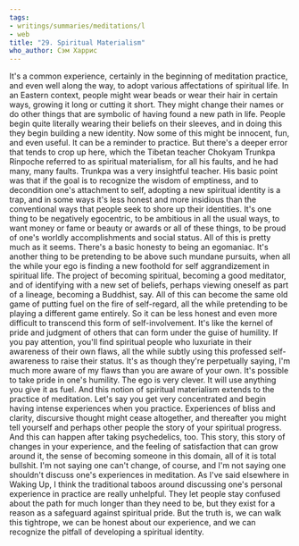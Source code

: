 ```yaml
---
tags:
- writings/summaries/meditations/l
- web
title: "29. Spiritual Materialism"
who_author: Сэм Харрис
---
```


It's a common experience, certainly in the beginning of meditation practice, and even well along the way, to adopt various affectations of spiritual life. In an Eastern context, people might wear beads or wear their hair in certain ways, growing it long or cutting it short. They might change their names or do other things that are symbolic of having found a new path in life. People begin quite literally wearing their beliefs on their sleeves, and in doing this they begin building a new identity. Now some of this might be innocent, fun, and even useful. It can be a reminder to practice. But there's a deeper error that tends to crop up here, which the Tibetan teacher Chokyam Trunkpa Rinpoche referred to as spiritual materialism, for all his faults, and he had many, many faults. Trunkpa was a very insightful teacher. His basic point was that if the goal is to recognize the wisdom of emptiness, and to decondition one's attachment to self, adopting a new spiritual identity is a trap, and in some ways it's less honest and more insidious than the conventional ways that people seek to shore up their identities. It's one thing to be negatively egocentric, to be ambitious in all the usual ways, to want money or fame or beauty or awards or all of these things, to be proud of one's worldly accomplishments and social status. All of this is pretty much as it seems. There's a basic honesty to being an egomaniac. It's another thing to be pretending to be above such mundane pursuits, when all the while your ego is finding a new foothold for self aggrandizement in spiritual life. The project of becoming spiritual, becoming a good meditator, and of identifying with a new set of beliefs, perhaps viewing oneself as part of a lineage, becoming a Buddhist, say. All of this can become the same old game of putting fuel on the fire of self-regard, all the while pretending to be playing a different game entirely. So it can be less honest and even more difficult to transcend this form of self-involvement. It's like the kernel of pride and judgment of others that can form under the guise of humility. If you pay attention, you'll find spiritual people who luxuriate in their awareness of their own flaws, all the while subtly using this professed self-awareness to raise their status. It's as though they're perpetually saying, I'm much more aware of my flaws than you are aware of your own. It's possible to take pride in one's humility. The ego is very clever. It will use anything you give it as fuel. And this notion of spiritual materialism extends to the practice of meditation. Let's say you get very concentrated and begin having intense experiences when you practice. Experiences of bliss and clarity, discursive thought might cease altogether, and thereafter you might tell yourself and perhaps other people the story of your spiritual progress. And this can happen after taking psychedelics, too. This story, this story of changes in your experience, and the feeling of satisfaction that can grow around it, the sense of becoming someone in this domain, all of it is total bullshit. I'm not saying one can't change, of course, and I'm not saying one shouldn't discuss one's experiences in meditation. As I've said elsewhere in Waking Up, I think the traditional taboos around discussing one's personal experience in practice are really unhelpful. They let people stay confused about the path for much longer than they need to be, but they exist for a reason as a safeguard against spiritual pride. But the truth is, we can walk this tightrope, we can be honest about our experience, and we can recognize the pitfall of developing a spiritual identity.